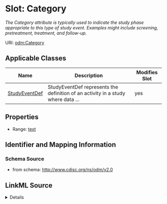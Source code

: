 # Slot: Category


_The Category attribute is typically used to indicate the study phase appropriate to this type of study event. Examples might include screening, pretreatment, treatment, and follow-up._



URI: [odm:Category](http://www.cdisc.org/ns/odm/v2.0/Category)



<!-- no inheritance hierarchy -->




## Applicable Classes

| Name | Description | Modifies Slot |
| --- | --- | --- |
[StudyEventDef](StudyEventDef.md) | StudyEventDef represents the definition of an activity in a study where data ... |  yes  |







## Properties

* Range: [text](text.md)





## Identifier and Mapping Information







### Schema Source


* from schema: http://www.cdisc.org/ns/odm/v2.0




## LinkML Source

<details>
```yaml
name: Category
description: The Category attribute is typically used to indicate the study phase
  appropriate to this type of study event. Examples might include screening, pretreatment,
  treatment, and follow-up.
from_schema: http://www.cdisc.org/ns/odm/v2.0
rank: 1000
alias: Category
domain_of:
- StudyEventDef
range: text

```
</details>